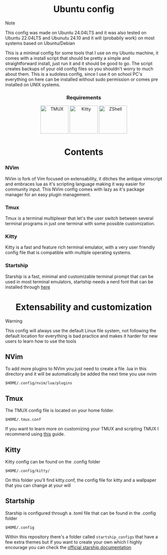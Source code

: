 <div align="center">

# Ubuntu config

</div>

> [!NOTE]
> This config was made on Ubuntu 24.04LTS and it was also tested on Ubuntu 22.04LTS and Ubunutu 24.10 and it will (probabily work) on most systems based on Ubuntu/Debian

This is a minimal config for some tools that I use on my Ubuntu machine, it comes with a install script that should be pretty a simple and straightforward install, just run it and it should be good to go. The script creates backups of your old config files so you shouldn't worry to much about them. This is a sudoless config, since I use it on school PC's everything on here can be installed without sudo permission or comes pre installed on UNIX systems.

<div align="center">

### Requirements

<img width="90px" src="https://i.imgur.com/VevwB6u.png" alt="TMUX">
<img width="90px" src="https://i.imgur.com/ijZMsgt.png" alt="Kitty">
<img width="90px" src="https://i.imgur.com/uXgouDA.png" alt="ZShell">

</div>

<div align="center">

# Contents

</div>

### NVim

NVim is fork of Vim focused on extensability, it ditches the antique vimscript and embraces lua as it's scripting language making it way easier for community input. This NVim config comes with lazy as it's package manager for an easy plugin management.

### Tmux

Tmux is a terminal multiplexer that let's the user switch between several terminal programs in just one terminal with some possible customization.

### Kitty

Kitty is a fast and feature rich terminal emulator, with a very user friendly config file that is compatible with multiple operating systems.

### Startship

Starship is a fast, minimal and customizable terminal prompt that can be used in most terminal emulators, startship needs a nerd font that can be installed through [here](https://www.nerdfonts.com/) 

<div align="center">

# Extensability and customization

</div>

> [!WARNING]
> This config will always use the default Linux file system, not following the default location for everything is bad practice and makes it harder for new users to learn how to use the tools 

## NVim

To add more plugins to NVim you just need to create a file .lua in this directory and it will be automatically be added the next time you use nvim
```
$HOME/.config/nvim/lua/plugins 
```

## Tmux

The TMUX config file is located on your home folder.
```
$HOME/.tmux.conf
```
If you want to learn more on customizing your TMUX and scripting TMUX I recommend using [this](https://wiki.archlinux.org/title/Tmux) guide.


## Kitty

Kitty config can be found on the .config folder
```
$HOME/.config/kitty/
```
On this folder you'll find kitty.conf, the config file for kitty and a wallpaper that you can change at your will

## Startship

Starship is configured through a .toml file that can be found in the .config folder
```
$HOME/.config
```
Within this repository there's a folder called `startship_configs` that have a few extra themes but if you want to create your own which I highly encourage you can check the [official starship documentation](https://starship.rs/config/)
